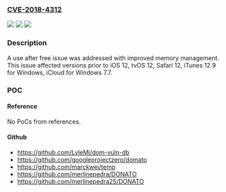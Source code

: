 ### [CVE-2018-4312](https://cve.mitre.org/cgi-bin/cvename.cgi?name=CVE-2018-4312)
![](https://img.shields.io/static/v1?label=Product&message=iOS%2C%20tvOS%2C%20Safari%2C%20%20iTunes%20for%20Windows%2C%20iCloud%20for%20Windows&color=blue)
![](https://img.shields.io/static/v1?label=Version&message=Versions%20prior%20to%3A%20iOS%2012%2C%20tvOS%2012%2C%20Safari%2012%2C%20iTunes%2012.9%20for%20Windows%2C%20iCloud%20for%20Windows%207.7%20&color=brightgreen)
![](https://img.shields.io/static/v1?label=Vulnerability&message=Processing%20maliciously%20crafted%20web%20content%20may%20lead%20to%20arbitrary%20code%20execution&color=brightgreen)

### Description

A use after free issue was addressed with improved memory management. This issue affected versions prior to iOS 12, tvOS 12, Safari 12, iTunes 12.9 for Windows, iCloud for Windows 7.7.

### POC

#### Reference
No PoCs from references.

#### Github
- https://github.com/LyleMi/dom-vuln-db
- https://github.com/googleprojectzero/domato
- https://github.com/marckwei/temp
- https://github.com/merlinepedra/DONATO
- https://github.com/merlinepedra25/DONATO

